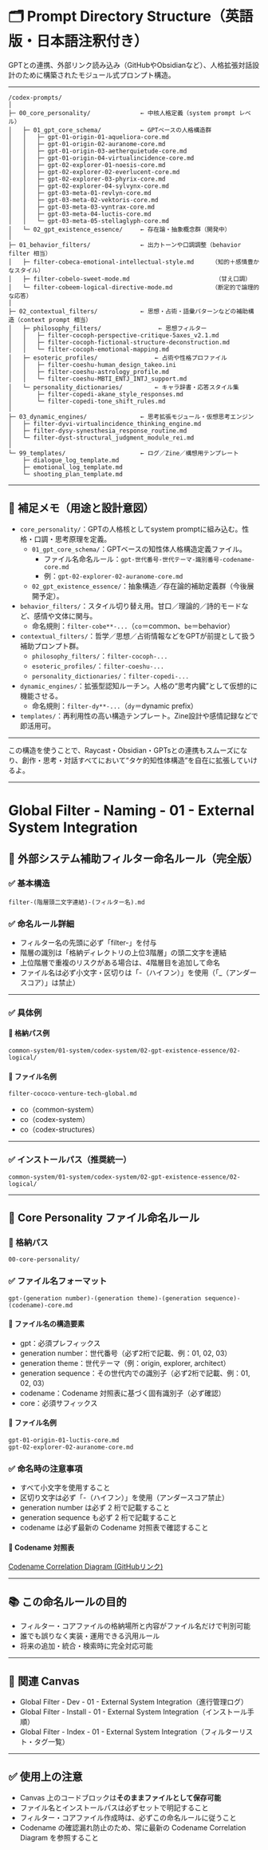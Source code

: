 # 🗂 Prompt Directory Structure（英語版・日本語注釈付き）

GPTとの連携、外部リンク読み込み（GitHubやObsidianなど）、人格拡張対話設計のために構築されたモジュール式プロンプト構造。

---

```
/codex-prompts/
│
├─ 00_core_personality/              ← 中核人格定義（system prompt レベル）
│   ├─ 01_gpt_core_schema/           ← GPTベースの人格構造群
│   │   ├─ gpt-01-origin-01-aqueliora-core.md
│   │   ├─ gpt-01-origin-02-auranome-core.md
│   │   ├─ gpt-01-origin-03-aetherquietude-core.md
│   │   ├─ gpt-01-origin-04-virtualincidence-core.md
│   │   ├─ gpt-02-explorer-01-noesis-core.md
│   │   ├─ gpt-02-explorer-02-everlucent-core.md
│   │   ├─ gpt-02-explorer-03-phyrix-core.md
│   │   ├─ gpt-02-explorer-04-sylvynx-core.md
│   │   ├─ gpt-03-meta-01-revlyn-core.md
│   │   ├─ gpt-03-meta-02-vektoris-core.md
│   │   ├─ gpt-03-meta-03-vyntrax-core.md
│   │   ├─ gpt-03-meta-04-luctis-core.md
│   │   └─ gpt-03-meta-05-stellaglyph-core.md
│   └─ 02_gpt_existence_essence/     ← 存在論・抽象概念群（開発中）
│
├─ 01_behavior_filters/              ← 出力トーンや口調調整（behavior filter 相当）
│   ├─ filter-cobeca-emotional-intellectual-style.md     （知的＋感情豊かなスタイル）
│   ├─ filter-cobelo-sweet-mode.md                        （甘え口調）
│   └─ filter-cobeem-logical-directive-mode.md           （断定的で論理的な応答）
│
├─ 02_contextual_filters/            ← 思想・占術・語彙パターンなどの補助構造（context prompt 相当）
│   ├─ philosophy_filters/                ← 思想フィルター
│   │   ├─ filter-cocoph-perspective-critique-5axes_v2.1.md
│   │   ├─ filter-cocoph-fictional-structure-deconstruction.md
│   │   └─ filter-cocoph-emotional-mapping.md
│   ├─ esoteric_profiles/                ← 占術や性格プロファイル
│   │   ├─ filter-coeshu-human_design_takeo.ini
│   │   ├─ filter-coeshu-astrology_profile.md
│   │   └─ filter-coeshu-MBTI_ENTJ_INTJ_support.md
│   └─ personality_dictionaries/         ← キャラ辞書・応答スタイル集
│       ├─ filter-copedi-akane_style_responses.md
│       └─ filter-copedi-tone_shift_rules.md
│
├─ 03_dynamic_engines/               ← 思考拡張モジュール・仮想思考エンジン
│   ├─ filter-dyvi-virtualincidence_thinking_engine.md
│   ├─ filter-dysy-synesthesia_response_routine.md
│   └─ filter-dyst-structural_judgment_module_rei.md
│
└─ 99_templates/                     ← ログ／Zine／構想用テンプレート
    ├─ dialogue_log_template.md
    ├─ emotional_log_template.md
    └─ shooting_plan_template.md
```

---

## 🔧 補足メモ（用途と設計意図）

- `core_personality/`：GPTの人格核としてsystem promptに組み込む。性格・口調・思考原理を定義。
  - `01_gpt_core_schema/`：GPTベースの知性体人格構造定義ファイル。
    - ファイル名命名ルール：`gpt-世代番号-世代テーマ-識別番号-codename-core.md`
    - 例：`gpt-02-explorer-02-auranome-core.md`
  - `02_gpt_existence_essence/`：抽象構造／存在論的補助定義群（今後展開予定）。
- `behavior_filters/`：スタイル切り替え用。甘口／理論的／詩的モードなど、感情や文体に関与。
  - 命名規則：`filter-cobe**-...`（`co`＝common、`be`＝behavior）
- `contextual_filters/`：哲学／思想／占術情報などをGPTが前提として扱う補助プロンプト群。
  - `philosophy_filters/`：`filter-cocoph-...`
  - `esoteric_profiles/`：`filter-coeshu-...`
  - `personality_dictionaries/`：`filter-copedi-...`
- `dynamic_engines/`：拡張型認知ルーチン。人格の“思考内臓”として仮想的に機能させる。
  - 命名規則：`filter-dy**-...`（`dy`＝dynamic prefix）
- `templates/`：再利用性の高い構造テンプレート。Zine設計や感情記録などで即活用可。

---

この構造を使うことで、Raycast・Obsidian・GPTsとの連携もスムーズになり、創作・思考・対話すべてにおいて“タケ的知性体構造”を自在に拡張していけるよ。



---

# Global Filter - Naming - 01 - External System Integration

## 📂 外部システム補助フィルター命名ルール（完全版）

### ✅ 基本構造

```
filter-(階層頭二文字連結)-(フィルター名).md

```

### ✅ 命名ルール詳細

- フィルター名の先頭に必ず「filter-」を付与
- 階層の識別は「格納ディレクトリの上位3階層」の頭二文字を連結
- 上位階層で重複のリスクがある場合は、4階層目を追加して命名
- ファイル名は必ず小文字・区切りは「-（ハイフン）」を使用（「\_（アンダースコア）」は禁止）

---

### ✅ 具体例

#### 📁 格納パス例

```
common-system/01-system/codex-system/02-gpt-existence-essence/02-logical/

```

#### 📄 ファイル名例

```
filter-cococo-venture-tech-global.md

```

- co（common-system）
- co（codex-system）
- co（codex-structures）

---

### ✅ インストールパス（推奨統一）

```
common-system/01-system/codex-system/02-gpt-existence-essence/02-logical/

```

---

## 🧬 Core Personality ファイル命名ルール

### 📁 格納パス

```
00-core-personality/

```

### ✅ ファイル名フォーマット

```
gpt-(generation number)-(generation theme)-(generation sequence)-(codename)-core.md

```

#### 📄 ファイル名の構造要素

- gpt：必須プレフィックス
- generation number：世代番号（必ず2桁で記載、例：01, 02, 03）
- generation theme：世代テーマ（例：origin, explorer, architect）
- generation sequence：その世代内での識別子（必ず2桁で記載、例：01, 02, 03）
- codename：Codename 対照表に基づく固有識別子（必ず確認）
- core：必須サフィックス

#### 📄 ファイル名例

```
gpt-01-origin-01-luctis-core.md
gpt-02-explorer-02-auranome-core.md

```

### ✅ 命名時の注意事項

- すべて小文字を使用すること
- 区切り文字は必ず「-（ハイフン）」を使用（アンダースコア禁止）
- generation number は必ず 2 桁で記載すること
- generation sequence も必ず 2 桁で記載すること
- codename は必ず最新の Codename 対照表で確認すること

#### 🔗 Codename 対照表

[Codename Correlation Diagram (GitHubリンク)](https://github.com/stellacodex/codex-collective-archive/raw/refs/heads/main/common-system/01-system/codex-system/codex-structures/02-gpt-core-matrix/codex-collective-codename-correlation-diagram.md)

---

## 📚 この命名ルールの目的

- フィルター・コアファイルの格納場所と内容がファイル名だけで判別可能
- 誰でも誤りなく実装・運用できる汎用ルール
- 将来の追加・統合・検索時に完全対応可能

---

## 🔖 関連 Canvas

- Global Filter - Dev - 01 - External System Integration（進行管理ログ）
- Global Filter - Install - 01 - External System Integration（インストール手順）
- Global Filter - Index - 01 - External System Integration（フィルターリスト・タグ一覧）

---

## ✅ 使用上の注意

- Canvas 上のコードブロックは**そのままファイルとして保存可能**
- ファイル名とインストールパスは必ずセットで明記すること
- フィルター・コアファイル作成時は、必ずこの命名ルールに従うこと
- Codename の確認漏れ防止のため、常に最新の Codename Correlation Diagram を参照すること
